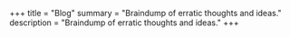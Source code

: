 +++
title = "Blog"
summary = "Braindump of erratic thoughts and ideas."
description = "Braindump of erratic thoughts and ideas."
+++
